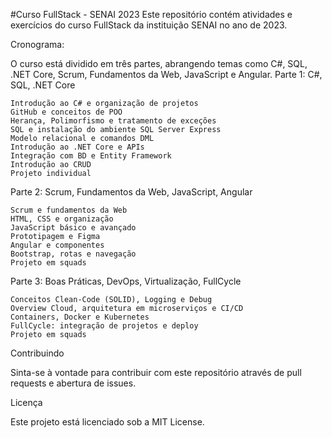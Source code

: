 #Curso FullStack - SENAI 2023
Este repositório contém atividades e exercícios do curso FullStack da instituição SENAI no ano de 2023.

Cronograma:

O curso está dividido em três partes, abrangendo temas como C#, SQL, .NET Core, Scrum, Fundamentos da Web, JavaScript e Angular.
Parte 1: C#, SQL, .NET Core

    Introdução ao C# e organização de projetos
    GitHub e conceitos de POO
    Herança, Polimorfismo e tratamento de exceções
    SQL e instalação do ambiente SQL Server Express
    Modelo relacional e comandos DML
    Introdução ao .NET Core e APIs
    Integração com BD e Entity Framework
    Introdução ao CRUD
    Projeto individual

Parte 2: Scrum, Fundamentos da Web, JavaScript, Angular

    Scrum e fundamentos da Web
    HTML, CSS e organização
    JavaScript básico e avançado
    Prototipagem e Figma
    Angular e componentes
    Bootstrap, rotas e navegação
    Projeto em squads

Parte 3: Boas Práticas, DevOps, Virtualização, FullCycle

    Conceitos Clean-Code (SOLID), Logging e Debug
    Overview Cloud, arquitetura em microserviços e CI/CD
    Containers, Docker e Kubernetes
    FullCycle: integração de projetos e deploy
    Projeto em squads

Contribuindo

Sinta-se à vontade para contribuir com este repositório através de pull requests e abertura de issues.

Licença

Este projeto está licenciado sob a MIT License.
